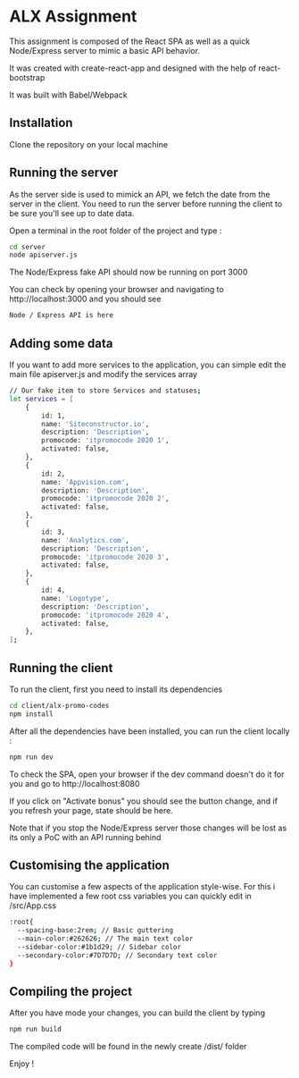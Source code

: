 # ALX Assignment

This assignment is composed of the React SPA as well as a quick Node/Express server to mimic a basic API behavior.

It was created with create-react-app and designed with the help of react-bootstrap

It was built with Babel/Webpack

## Installation

Clone the repository on your local machine

## Running the server

As the server side is used to mimick an API, we fetch the date from the server in the client.
You need to run the server before running the client to be sure you'll see up to date data.

Open a terminal in the root folder of the project and type :

```bash
cd server
node apiserver.js
```

The Node/Express fake API should now be running on port 3000

You can check by opening your browser and navigating to http://localhost:3000 and you should see

```bash
Node / Express API is here
```

## Adding some data

If you want to add more services to the application, you can simple edit the main file apiserver.js and modify the services array

```bash
// Our fake item to store Services and statuses;
let services = [
    {
        id: 1,
        name: 'Siteconstructor.io',
        description: 'Description',
        promocode: 'itpromocode 2020 1',
        activated: false,
    },
    {
        id: 2,
        name: 'Appvision.com',
        description: 'Description',
        promocode: 'itpromocode 2020 2',
        activated: false,
    },
    {
        id: 3,
        name: 'Analytics.com',
        description: 'Description',
        promocode: 'itpromocode 2020 3',
        activated: false,
    },
    {
        id: 4,
        name: 'Logotype',
        description: 'Description',
        promocode: 'itpromocode 2020 4',
        activated: false,
    },
];
```


## Running the client

To run the client, first you need to install its dependencies

```bash
cd client/alx-promo-codes
npm install
```

After all the dependencies have been installed, you can run the client locally :

```bash
npm run dev
```

To check the SPA, open your browser if the dev command doesn't do it for you and go to http://localhost:8080

If you click on "Activate bonus" you should see the button change, and if you refresh your page, state should be here.

Note that if you stop the Node/Express server those changes will be lost as its only a PoC with an API running behind

## Customising the application

You can customise a few aspects of the application style-wise.
For this i have implemented a few root css variables you can quickly edit in /src/App.css

```bash
:root{
  --spacing-base:2rem; // Basic guttering
  --main-color:#262626; // The main text color
  --sidebar-color:#1b1d29; // Sidebar color
  --secondary-color:#7D7D7D; // Secondary text color
}
```

## Compiling the project

After you have mode your changes, you can build the client by typing 

```bash
npm run build
```

The compiled code will be found in the newly create /dist/ folder

Enjoy !